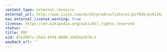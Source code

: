 ```yaml
---
content_type: external-resource
external_url: http://www.cisco.com/en/US/prod/collateral/ps7045/ps6129/ps6133/ps6150/prod_brochure0900aecd8025258e.pdf
has_external_license_warning: true
license: https://en.wikipedia.org/wiki/All_rights_reserved
status: ''
title: PDF
uid: 83a2887c-55e3-4f44-8b00-25824a7b7bc1
wayback_url: ''
---
```

